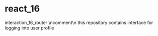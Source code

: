 # react_16
interaction_16_router \ncomment\n this repository contains interface for logging into user profile
